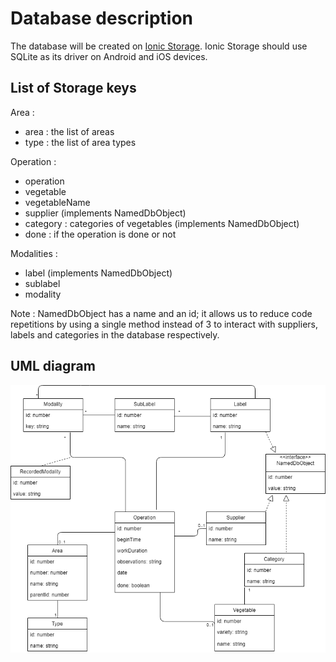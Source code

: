 # Database description

The database will be created on [Ionic Storage](https://ionicframework.com/docs/building/storage).
Ionic Storage should use SQLite as its driver on Android and iOS devices.

## List of Storage keys

Area :

* area : the list of areas
* type : the list of area types

Operation :

* operation
* vegetable
* vegetableName
* supplier (implements NamedDbObject)
* category : categories of vegetables (implements NamedDbObject)
* done : if the operation is done or not

Modalities :

* label (implements NamedDbObject)
* sublabel
* modality

Note : NamedDbObject has a name and an id; it allows us to reduce code repetitions by using a single method instead of 3 to interact with suppliers, labels and categories in the database respectively.

## UML diagram

![UML diagram](./database.png)
